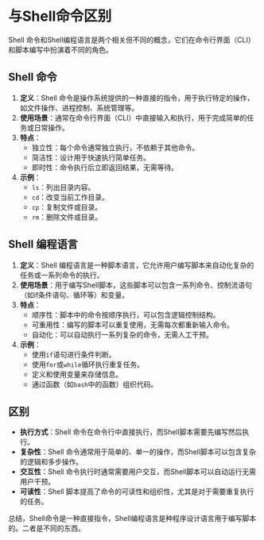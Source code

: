 # 与Shell命令区别

Shell 命令和Shell编程语言是两个相关但不同的概念，它们在命令行界面（CLI）和脚本编写中扮演着不同的角色。

## Shell 命令

1. **定义**：Shell 命令是操作系统提供的一种直接的指令，用于执行特定的操作，如文件操作、进程控制、系统管理等。
2. **使用场景**：通常在命令行界面（CLI）中直接输入和执行，用于完成简单的任务或日常操作。
3. **特点**：
   - 独立性：每个命令通常独立执行，不依赖于其他命令。
   - 简洁性：设计用于快速执行简单任务。
   - 即时性：命令执行后立即返回结果，无需等待。
4. **示例**：
   - `ls`：列出目录内容。
   - `cd`：改变当前工作目录。
   - `cp`：复制文件或目录。
   - `rm`：删除文件或目录。

## Shell 编程语言

1. **定义**：Shell 编程语言是一种脚本语言，它允许用户编写脚本来自动化复杂的任务或一系列命令的执行。
2. **使用场景**：用于编写Shell脚本，这些脚本可以包含一系列命令、控制流语句（如if条件语句、循环等）和变量。
3. **特点**：
   - 顺序性：脚本中的命令按顺序执行，可以包含逻辑控制结构。
   - 可重用性：编写的脚本可以重复使用，无需每次都重新输入命令。
   - 自动化：可以自动执行一系列复杂的命令，无需人工干预。
4. **示例**：
   - 使用`if`语句进行条件判断。
   - 使用`for`或`while`循环执行重复任务。
   - 定义和使用变量来存储信息。
   - 通过函数（如`bash`中的函数）组织代码。

## 区别

- **执行方式**：Shell 命令在命令行中直接执行，而Shell脚本需要先编写然后执行。
- **复杂性**：Shell 命令通常用于简单的、单一的操作，而Shell脚本可以包含复杂的逻辑和多步操作。
- **交互性**：Shell 命令执行时通常需要用户交互，而Shell脚本可以自动运行无需用户干预。
- **可读性**：Shell 脚本提高了命令的可读性和组织性，尤其是对于需要重复执行的任务。

总结，Shell命令是一种直接指令，Shell编程语言是种程序设计语言用于编写脚本的。二者是不同的东西。
